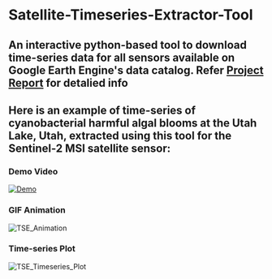 # Satellite-Timeseries-Extractor-Tool
## An interactive python-based tool to download time-series data for all sensors available on Google Earth Engine's data catalog. Refer [Project Report](https://github.com/Chintan2108/Satellite-Timeseries-Extractor-Tool/blob/main/Report.pdf) for detalied info

## Here is an example of time-series of cyanobacterial harmful algal blooms at the Utah Lake, Utah, extracted using this tool for the Sentinel-2 MSI satellite sensor:

### Demo Video
[![Demo](https://i.ytimg.com/an_webp/D4GBHBKqsCA/mqdefault_6s.webp?du=3000&sqp=CPDt5JAG&rs=AOn4CLBFk9pLihEqAjF5REdwE-G7yVVEqg)](https://www.youtube.com/watch?v=D4GBHBKqsCA")

### GIF Animation
![TSE_Animation](https://user-images.githubusercontent.com/30739917/148708409-8764c016-7a93-4fff-8f41-0ccbc792ec88.gif)



### Time-series Plot
![TSE_Timeseries_Plot](https://user-images.githubusercontent.com/30739917/148708425-e634e84c-a016-4c7f-b9e8-c0a9ff0bc5dd.png)
